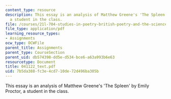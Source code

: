 ```yaml
---
content_type: resource
description: This essay is an analysis of Matthew Greene's 'The Spleen' by Emily Proctor,
  a student in the class.
file: /courses/21l-704-studies-in-poetry-british-poetry-and-the-sciences-of-the-mind-fall-2004/7b5da388fc3e4cd710de72d496ba305b_041122_text.pdf
file_type: application/pdf
learning_resource_types:
- Assignments
ocw_type: OCWFile
parent_title: Assignments
parent_type: CourseSection
parent_uid: db574398-dd5e-d534-bce6-a63a993b6e63
resourcetype: Document
title: 041122_text.pdf
uid: 7b5da388-fc3e-4cd7-10de-72d496ba305b
---
```

This essay is an analysis of Matthew Greene's 'The Spleen' by Emily Proctor, a student in the class.

